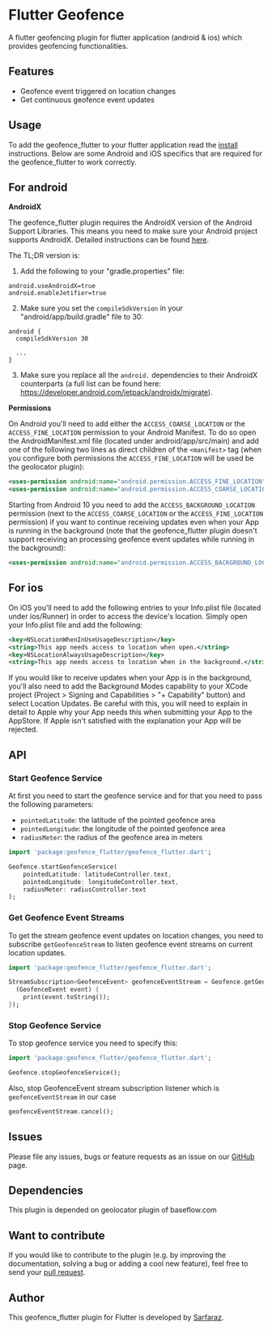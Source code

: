 # Flutter Geofence

A flutter geofencing plugin for flutter application (android & ios) which provides geofencing functionalities.

## Features

* Geofence event triggered on location changes
* Get continuous geofence event updates

## Usage

To add the geofence_flutter to your flutter application read the [install](https://pub.dev/packages/geofence_flutter/install) instructions. Below are some Android and iOS specifics that are required for the geofence_flutter to work correctly.

## For android

**AndroidX**

The geofence_flutter plugin requires the AndroidX version of the Android Support Libraries. This means you need to make sure your Android project supports AndroidX. Detailed instructions can be found [here](https://flutter.dev/docs/development/packages-and-plugins/androidx-compatibility).

The TL;DR version is:

1. Add the following to your "gradle.properties" file:

```
android.useAndroidX=true
android.enableJetifier=true
```
2. Make sure you set the `compileSdkVersion` in your "android/app/build.gradle" file to 30:

```
android {
  compileSdkVersion 30

  ...
}
```
3. Make sure you replace all the `android.` dependencies to their AndroidX counterparts (a full list can be found here: https://developer.android.com/jetpack/androidx/migrate).

**Permissions**

On Android you'll need to add either the `ACCESS_COARSE_LOCATION` or the `ACCESS_FINE_LOCATION` permission to your Android Manifest. To do so open the AndroidManifest.xml file (located under android/app/src/main) and add one of the following two lines as direct children of the `<manifest>` tag (when you configure both permissions the `ACCESS_FINE_LOCATION` will be used be the geolocator plugin):

``` xml
<uses-permission android:name="android.permission.ACCESS_FINE_LOCATION" />
<uses-permission android:name="android.permission.ACCESS_COARSE_LOCATION" />
```

Starting from Android 10 you need to add the `ACCESS_BACKGROUND_LOCATION` permission (next to the `ACCESS_COARSE_LOCATION` or the `ACCESS_FINE_LOCATION` permission) if you want to continue receiving updates even when your App is running in the background (note that the geofence_flutter plugin doesn't support receiving an processing geofence event updates while running in the background):

``` xml
<uses-permission android:name="android.permission.ACCESS_BACKGROUND_LOCATION" />
```

## For ios

On iOS you'll need to add the following entries to your Info.plist file (located under ios/Runner) in order to access the device's location. Simply open your Info.plist file and add the following:

``` xml
<key>NSLocationWhenInUseUsageDescription</key>
<string>This app needs access to location when open.</string>
<key>NSLocationAlwaysUsageDescription</key>
<string>This app needs access to location when in the background.</string>
```

If you would like to receive updates when your App is in the background, you'll also need to add the Background Modes capability to your XCode project (Project > Signing and Capabilities > "+ Capability" button) and select Location Updates. Be careful with this, you will need to explain in detail to Apple why your App needs this when submitting your App to the AppStore. If Apple isn't satisfied with the explanation your App will be rejected.


## API

### Start Geofence Service

At first you need to start the geofence service and for that you need to pass the following parameters:

- `pointedLatitude`: the latitude of the pointed geofence area
- `pointedLongitude`: the longitude of the pointed geofence area
- `radiusMeter`: the radius of the geofence area in meters

``` dart
import 'package:geofence_flutter/geofence_flutter.dart';

Geofence.startGeofenceService(
    pointedLatitude: latitudeController.text,
    pointedLongitude: longitudeController.text,
    radiusMeter: radiusController.text
);
```

### Get Geofence Event Streams

To get the stream geofence event updates on location changes, you need to subscribe `getGeofenceStream` to listen geofence event streams on current location updates.

``` dart
import 'package:geofence_flutter/geofence_flutter.dart';

StreamSubscription<GeofenceEvent> geofenceEventStream = Geofence.getGeofenceStream().listen(
  (GeofenceEvent event) {
    print(event.toString());
});
```
### Stop Geofence Service
To stop geofence service you need to specify this:

``` dart
import 'package:geofence_flutter/geofence_flutter.dart';

Geofence.stopGeofenceService();
```
Also, stop GeofenceEvent stream subscription listener which is `geofenceEventStream` in our case

``` dart
geofenceEventStream.cancel();
```

## Issues

Please file any issues, bugs or feature requests as an issue on our [GitHub](https://github.com/SarfarazAhmed008/geofence/issues) page.

## Dependencies

This plugin is depended on geolocator plugin of baseflow.com

## Want to contribute

If you would like to contribute to the plugin (e.g. by improving the documentation, solving a bug or adding a cool new feature), feel free to send your [pull request](https://github.com/SarfarazAhmed008/geofence/pulls).

## Author

This geofence_flutter plugin for Flutter is developed by [Sarfaraz](https://sarfaraz.me/).
